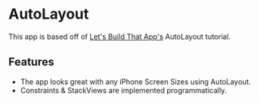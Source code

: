 # AutoLayout

This app is based off of [Let's Build That App's](https://www.youtube.com/channel/UCuP2vJ6kRutQBfRmdcI92mA) AutoLayout tutorial.

## Features

- The app looks great with any iPhone Screen Sizes using AutoLayout.
- Constraints & StackViews are implemented programmatically.



